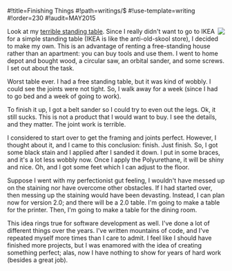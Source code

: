 #!title=Finishing Things
#!path=writings/$
#!use-template=writing
#!order=230
#!audit=MAY2015

<img src="http://images.jeffrey.io/phone-dump-2013-07/0008/thumb.jpg" style="float:right" />

Look at my [terrible standing table](http://images.jeffrey.io/phone-dump-2013-07/0008/). Since I really didn't want to go to IKEA for a simple standing table (IKEA is like the anti-old-skool store), I decided to make my own. This is an advantage of renting a free-standing house rather than an apartment: you can buy tools and use them. I went to home depot and bought wood, a circular saw, an orbital sander, and some screws. I set out about the task.

Worst table ever. I had a free standing table, but it was kind of wobbly. I could see the joints were not tight. So, I walk away for a week (since I had to go bed and a week of going to work).

To finish it up, I got a belt sander so I could try to even out the legs. Ok, it still sucks. This is not a product that I would want to buy. I see the details, and they matter. The joint work is terrible.

I considered to start over to get the framing and joints perfect. However, I thought about it, and I came to this conclusion: finish. Just finish. So, I got some black stain and I applied after I sanded it down. I put in some braces, and it's a lot less wobbly now. Once I apply the Polyurethane, it will be shiny and nice. Oh, and I got some feet which I can adjust to the floor.

Suppose I went with my perfectionist gut feeling, I wouldn't have messed up on the staining nor have overcome other obstacles. If I had started over, then messing up the staining would have been devasting. Instead, I can plan now for version 2.0; and there will be a 2.0 table. I'm going to make a table for the printer. Then, I'm going to make a table for the dining room.

This idea rings true for software development as well. I've done a lot of different things over the years. I've written mountains of code, and I've repeated myself more times than I care to admit. I feel like I should have finished more projects, but I was enamored with the idea of creating something perfect; alas, now I have nothing to show for years of hard work (besides a great job).


